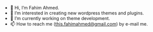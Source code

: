 - 👋 Hi, I’m Fahim Ahmed.
- 👀 I’m interested in creating new wordpress themes and plugins.
- 🌱 I’m currently working on theme development.
- 📫 How to reach me (this.fahimahmed@gmail.com) by e-mail me.

<!---
fahimahmed20/fahimahmed20 is a ✨ special ✨ repository because its `README.md` (this file) appears on your GitHub profile.
You can click the Preview link to take a look at your changes.
--->
